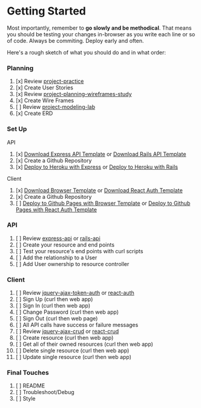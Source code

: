 # Getting Started

Most importantly, remember to **go slowly and be methodical**. That means you
should be testing your changes in-browser as you write each line or so of code.
Always be commiting. Deploy early and often.

Here's a rough sketch of what you should do and in what order:

### Planning

1.  [x] Review [project-practice](https://git.generalassemb.ly/ga-wdi-boston/full-stack-project-practice)
1.  [x] Create User Stories
1.  [x] Review [project-planning-wireframes-study](https://git.generalassemb.ly/ga-wdi-boston/project-planning-wireframes-study)
1.  [x] Create Wire Frames
1.  [ ] Review [project-modeling-lab](https://git.generalassemb.ly/ga-wdi-boston/full-stack-project-modeling-lab)
1.  [x] Create ERD

### Set Up

API

1.  [x] [Download Express API Template](https://git.generalassemb.ly/ga-wdi-boston/express-api-template) or [Download Rails API Template](https://git.generalassemb.ly/ga-wdi-boston/rails-api-template)
1.  [x] Create a Github Repository
1.  [x] [Deploy to Heroku with Express](https://git.generalassemb.ly/ga-wdi-boston/express-api-deployment-guide) or [Deploy to Heroku with Rails](https://git.generalassemb.ly/ga-wdi-boston/rails-heroku-setup-guide)

Client

1.  [x] [Download Browser Template](https://git.generalassemb.ly/ga-wdi-boston/browser-template) or [Download React Auth Template](https://git.generalassemb.ly/ga-wdi-boston/react-auth-template)
1.  [x] Create a Github Repository
1.  [ ] [Deploy to Github Pages with Browser Template](https://git.generalassemb.ly/ga-wdi-boston/gh-pages-deployment-guide) or [Deploy to Github Pages with React Auth Template](https://git.generalassemb.ly/ga-wdi-boston/react-auth-template)

### API

1.  [ ] Review [express-api](https://git.generalassemb.ly/ga-wdi-boston/express-api) or [rails-api](https://git.generalassemb.ly/ga-wdi-boston/rails-api)
1.  [ ] Create your resource and end points
1.  [ ] Test your resource's end points with curl scripts
1.  [ ] Add the relationship to a User
1.  [ ] Add User ownership to resource controller

### Client

1.  [ ] Review [jquery-ajax-token-auth](https://git.generalassemb.ly/ga-wdi-boston/jquery-ajax-token-auth) or [react-auth](https://git.generalassemb.ly/ga-wdi-boston/react-auth-template)
1.  [ ] Sign Up (curl then web app)
1.  [ ] Sign In (curl then web app)
1.  [ ] Change Password (curl then web app)
1.  [ ] Sign Out (curl then web page)
1.  [ ] All API calls have success or failure messages
1.  [ ] Review [jquery-ajax-crud](https://git.generalassemb.ly/ga-wdi-boston/jquery-ajax-crud) or [react-crud](https://git.generalassemb.ly/ga-wdi-boston/react-crud)
1.  [ ] Create resource (curl then web app)
1.  [ ] Get all of their owned resources (curl then web app)
1.  [ ] Delete single resource (curl then web app)
1.  [ ] Update single resource (curl then web app)

### Final Touches

1.  [ ] README
2.  [ ] Troubleshoot/Debug
3.  [ ] Style
